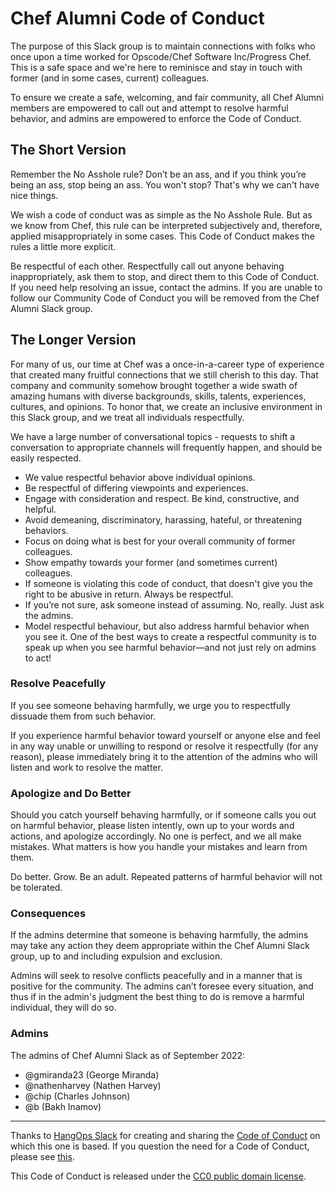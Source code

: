 # Chef Alumni Code of Conduct

The purpose of this Slack group is to maintain connections with folks who once upon a time worked for Opscode/Chef Software Inc/Progress Chef. This is a safe space and we're here to reminisce and stay in touch with former (and in some cases, current) colleagues.

To ensure we create a safe, welcoming, and fair community, all Chef Alumni members are empowered to call out and attempt to resolve harmful behavior, and admins are empowered to enforce the Code of Conduct.

## The Short Version

Remember the No Asshole rule? Don’t be an ass, and if you think you’re being an ass, stop being an ass. You won't stop? That's why we can't have nice things.

We wish a code of conduct was as simple as the No Asshole Rule. But as we know from Chef, this rule can be interpreted subjectively and, therefore, applied misappropriately in some cases. This Code of Conduct makes the rules a little more explicit.

Be respectful of each other. Respectfully call out anyone behaving inappropriately, ask them to stop, and direct them to this Code of Conduct. If you need help resolving an issue, contact the admins. If you are unable to follow our Community Code of Conduct you will be removed from the Chef Alumni Slack group.

## The Longer Version

For many of us, our time at Chef was a once-in-a-career type of experience that created many fruitful connections that we still cherish to this day. That company and community somehow brought together a wide swath of amazing humans with diverse backgrounds, skills, talents, experiences, cultures, and opinions. To honor that, we create an inclusive environment in this Slack group, and we treat all individuals respectfully.

We have a large number of conversational topics - requests to shift a conversation to appropriate channels will frequently happen, and should be easily respected.

* We value respectful behavior above individual opinions.
* Be respectful of differing viewpoints and experiences.
* Engage with consideration and respect. Be kind, constructive, and helpful.
* Avoid demeaning, discriminatory, harassing, hateful, or threatening behaviors.
* Focus on doing what is best for your overall community of former colleagues.
* Show empathy towards your former (and sometimes current) colleagues.
* If someone is violating this code of conduct, that doesn't give you the right to be abusive in return. Always be respectful.
* If you’re not sure, ask someone instead of assuming. No, really. Just ask the admins.
* Model respectful behaviour, but also address harmful behavior when you see it. One of the best ways to create a respectful community is to speak up when you see harmful behavior—and not just rely on admins to act!

### Resolve Peacefully

If you see someone behaving harmfully, we urge you to respectfully dissuade them from such behavior.

If you experience harmful behavior toward yourself or anyone else and feel in any way unable or unwilling to respond or resolve it respectfully (for any reason), please immediately bring it to the attention of the admins who will listen and work to resolve the matter.

### Apologize and Do Better

Should you catch yourself behaving harmfully, or if someone calls you out on harmful behavior, please listen intently, own up to your words and actions, and apologize accordingly. No one is perfect, and we all make mistakes. What matters is how you handle your mistakes and learn from them.

Do better. Grow. Be an adult. Repeated patterns of harmful behavior will not be tolerated.

### Consequences

If the admins determine that someone is behaving harmfully, the admins may take any action they deem appropriate within the Chef Alumni Slack group, up to and including expulsion and exclusion.

Admins will seek to resolve conflicts peacefully and in a manner that is positive for the community. The admins can’t foresee every situation, and thus if in the admin's judgment the best thing to do is remove a harmful individual, they will do so.

### Admins

The admins of Chef Alumni Slack as of September 2022:

* @gmiranda23 (George Miranda)
* @nathenharvey (Nathen Harvey)
* @chip (Charles Johnson)
* @b (Bakh Inamov)

---

Thanks to [HangOps Slack](https://signup.hangops.com/) for creating and sharing the [Code of Conduct](https://github.com/hangops/code-of-conduct) on which this one is based. If you question the need for a Code of Conduct, please see [this](http://indiewebcamp.com/code-of-conduct-why).

This Code of Conduct is released under the [CC0 public domain license](https://creativecommons.org/publicdomain/zero/1.0/).
